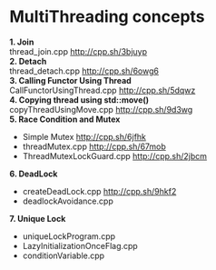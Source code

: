 # MultiThreading concepts

**1. Join**                                                                 <br />
thread_join.cpp                      http://cpp.sh/3bjuyp                   <br />
**2. Detach**                                                               <br />
thread_detach.cpp                    http://cpp.sh/6owg6                    <br />
**3. Calling Functor Using Thread**                                         <br />
CallFunctorUsingThread.cpp           http://cpp.sh/5dqwz                    <br />
**4. Copying thread using std::move()**                                     <br />
copyThreadUsingMove.cpp              http://cpp.sh/9d3wg                    <br />
**5. Race Condition and Mutex**                                             <br />
*  Simple Mutex                      http://cpp.sh/6jfhk                    <br />
*  threadMutex.cpp                   http://cpp.sh/67mob                    <br />
*  ThreadMutexLockGuard.cpp          http://cpp.sh/2jbcm                    <br />

**6. DeadLock**                                                             <br />
* createDeadLock.cpp                 http://cpp.sh/9hkf2                    <br />
* deadlockAvoidance.cpp                                                     <br />

**7. Unique Lock**                                                          <br />
* uniqueLockProgram.cpp                                                     <br />    
* LazyInitializationOnceFlag.cpp                                            <br />
* conditionVariable.cpp                                                     <br />
